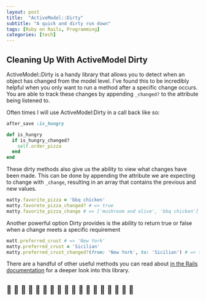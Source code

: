 ```yaml
---
layout: post
title:  "ActiveModel::Dirty"
subtitle: "A quick and dirty run down"
tags: [Ruby on Rails, Programming]
categories: [tech]
---
```


## Cleaning Up With ActiveModel Dirty
ActiveModel::Dirty is a handy library that allows you to detect when an object has changed from the model level. I've found this to be incredibly helpful when you only want to run a method after a specific change occurs. You are able to track these changes by appending `_changed?` to the attribute being listened to.

Often times I will use ActiveModel:Dirty in a call back like so:

```ruby
after_save :is_hungry

def is_hungry
  if is_hungry_changed?
    self.order_pizza
  end
end
```

These dirty methods also give us the ability to view what changes have been made. This can be done by appending the attribute we are expecting to change with `_change`, resulting in an array that contains the previous and new values.

```ruby
matty.favorite_pizza = 'bbq chicken'
matty.favorete_pizza_changed? # => true
matty.favorite_pizza_change # => ['mushroom and olive', 'bbq chicken']
```

Another powerful option Dirty provides is the ability to return true or false when a change meets a specific requirement

```ruby
matt.preferred_crust # => 'New York'
matty.preferred_crust = 'Sicilian'
matty.preferred_crust_changed?(from: 'New York', to: 'Sicilian') # => true
```

There are a handful of other useful methods you can read about [in the Rails documentation](https://api.rubyonrails.org/classes/ActiveModel/Dirty.html) for a deeper look into this library.
## 🍕 🍕 🍕 🍕 🍕 🍕 🍕 🍕 🍕 🍕 🍕 🍕 🍕 🍕 🍕 🍕 🍕 🍕
